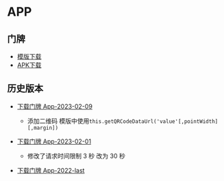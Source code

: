 # APP

## 门牌

* [模版下载]([https://whgg.coding.net/s/041a4850-3a70-4a64-a942-ef9f58c40ef7](https://mp-768ed922-1f93-4434-812a-261cb6d10b25.cdn.bspapp.com/cloudstorage/453e40b9-ef9f-4ea0-977d-322dd13e200c.txt))
* [APK下载](https://mp-768ed922-1f93-4434-812a-261cb6d10b25.cdn.bspapp.com/cloudstorage/b86f38c9-d09c-4d14-9149-6603e78375dc.apk)

## 历史版本

* [下载门牌 App-2023-02-09](https://mp-768ed922-1f93-4434-812a-261cb6d10b25.cdn.bspapp.com/cloudstorage/b86f38c9-d09c-4d14-9149-6603e78375dc.apk)
  * 添加二维码 模版中使用`this.getQRCodeDataUrl('value'[,pointWidth][,margin])`
* [下载门牌 App-2023-02-01](https://mp-768ed922-1f93-4434-812a-261cb6d10b25.cdn.bspapp.com/cloudstorage/58708141-f570-4d7f-b0ea-7aca74e1b63f.apk)
  * 修改了请求时间限制 3 秒 改为 30 秒

* [下载门牌 App-2022-last](https://vkceyugu.cdn.bspapp.com/VKCEYUGU-1227af61-0acf-4bb5-901d-e9e4a012a543/8374d523-2ff1-4a3c-a936-0d7f9dd66982.apk)

